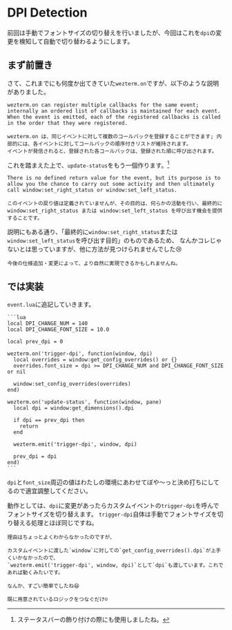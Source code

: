 # DPI Detection

前回は手動でフォントサイズの切り替えを行いましたが、今回はこれを`dpi`の変更を検知して自動で切り替わるようにします。

## まず前置き

さて、これまでにも何度か出てきていた`wezterm.on`ですが、以下のような説明がありました。

```admonish note title="[wezterm.on(event_name, callback)](https://wezfurlong.org/wezterm/config/lua/wezterm/on.html)"
wezterm.on can register multiple callbacks for the same event; internally an ordered list of callbacks is maintained for each event.
When the event is emitted, each of the registered callbacks is called in the order that they were registered.

wezterm.on は、同じイベントに対して複数のコールバックを登録することができます; 内部的には、各イベントに対してコールバックの順序付きリストが維持されます。
イベントが発信されると、登録された各コールバックは、登録された順に呼び出されます。
```

これを踏まえた上で、`update-status`をもう一個作ります。[^a]

```admonish note title="[update-status](https://wezfurlong.org/wezterm/config/lua/window-events/update-status.html)"
There is no defined return value for the event, but its purpose is to allow you the chance to carry out some activity and then ultimately call window:set_right_status or window:set_left_status.

このイベントの戻り値は定義されていませんが、その目的は、何らかの活動を行い、最終的に window:set_right_status または window:set_left_status を呼び出す機会を提供することです。
```

説明にもある通り、「最終的に`window:set_right_status`または`window:set_left_status`を呼び出す目的」のものであるため、
なんかコレじゃないとは思っていますが、他に方法が見つけられませんでした😢

```admonish info
今後の仕様追加・変更によって、より自然に実現できるかもしれませんね。
```

## では実装

`event.lua`に追記していきます。

~~~admonish example title="event.lua"
```lua
local DPI_CHANGE_NUM = 140
local DPI_CHANGE_FONT_SIZE = 10.0

local prev_dpi = 0

wezterm.on('trigger-dpi', function(window, dpi)
  local overrides = window:get_config_overrides() or {}
  overrides.font_size = dpi >= DPI_CHANGE_NUM and DPI_CHANGE_FONT_SIZE or nil

  window:set_config_overrides(overrides)
end)

wezterm.on('update-status', function(window, pane)
  local dpi = window:get_dimensions().dpi

  if dpi == prev_dpi then
    return
  end

  wezterm.emit('trigger-dpi', window, dpi)

  prev_dpi = dpi
end)
```
~~~

`dpi`と`font_size`周辺の値はわたしの環境にあわせてぼや〜っと決め打ちにしてるので適宜調整してください。

動作としては、`dpi`に変更があったらカスタムイベントの`trigger-dpi`を呼んでフォントサイズを切り替えます。
`trigger-dpi`自体は手動でフォントサイズを切り替える処理とほぼ同じですね。

```admonish info
理由はちょっとよくわからなかったのですが、

カスタムイベントに渡した`window`に対しての`get_config_overrides().dpi`が上手くいかなかったので、
`wezterm.emit('trigger-dpi', window, dpi)`として`dpi`も渡しています。これであれば動くみたいです。
```

```admonish success
なんか、すごい簡単でしたね😆

既に用意されているロジックをつなぐだけ☺️
```

[^a]:ステータスバーの飾り付けの際にも使用しましたね。
